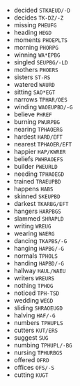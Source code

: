 * decided `STKAEUD/-D`
* decides `TK-DZ/-Z`
* missing `PHEUFG`
* heading `HEGD`
* moments `PHOEPLTS`
* morning `PHORPG`
* winning `WA*EPBG`
* singled `SEUPBG/-LD`
* mothers `PHOERS`
* sisters `ST-RS`
* watered `WAURD`
* sitting `SAO*EGT`
* narrows `TPHAR/OES`
* winding `WAOEUPBD/-G`
* believe `PHREF`
* burning `PWURPBG`
* nearing `TPHAOERG`
* hardest `HARD/EFT`
* nearest `TPHAOER/EFT`
* happier `HAP/KWRER`
* beliefs `PWHRAOEFS`
* builder `PWEURLD`
* needing `TPHAOEGD`
* trained `TRAEUPBD`
* happens `HABS`
* skinned `SKEUPBD`
* darkest `TKARBG/EFT`
* hangers `HARPBGS`
* slammed `SHRAPLD`
* writing `WREUG`
* wearing `WAERG`
* dancing `TKAPBS/-G`
* hanging `HAPBG/-G`
* normals `TPHOLS`
* handing `HAPBD/-G`
* hallway `HAUL/WAEU`
* writers `WREURS`
* nothing `TPHOG`
* noticed `TPH-TSD`
* wedding `WEGD`
* sliding `SHRAOEUGD`
* halving `HAF/-G`
* numbers `TPHUPLS`
* cutters `KUT/ERS`
* suggest `SUG`
* numbing `TPHUPL/-BG`
* nursing `TPHURBGS`
* offered `OFRD`
* offices `OFS/-S`
* cutting `KUGT`
